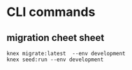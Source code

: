 # CLI commands

## migration cheet sheet

```
knex migrate:latest  --env development
knex seed:run --env development
```